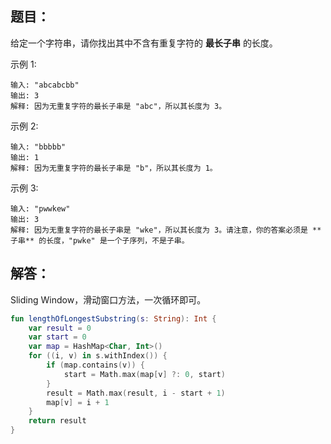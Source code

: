 ## 题目：

给定一个字符串，请你找出其中不含有重复字符的 **最长子串** 的长度。

示例 1:

	输入: "abcabcbb"
	输出: 3 
	解释: 因为无重复字符的最长子串是 "abc"，所以其长度为 3。

示例 2:

	输入: "bbbbb"
	输出: 1
	解释: 因为无重复字符的最长子串是 "b"，所以其长度为 1。

示例 3:

	输入: "pwwkew"
	输出: 3
	解释: 因为无重复字符的最长子串是 "wke"，所以其长度为 3。请注意，你的答案必须是 **子串** 的长度，"pwke" 是一个子序列，不是子串。

## 解答：

Sliding Window，滑动窗口方法，一次循环即可。

```kotlin
fun lengthOfLongestSubstring(s: String): Int {
	var result = 0
	var start = 0
	var map = HashMap<Char, Int>()
	for ((i, v) in s.withIndex()) {
		if (map.contains(v)) {
			start = Math.max(map[v] ?: 0, start)
		}
		result = Math.max(result, i - start + 1)
		map[v] = i + 1
	}
	return result
}
```

